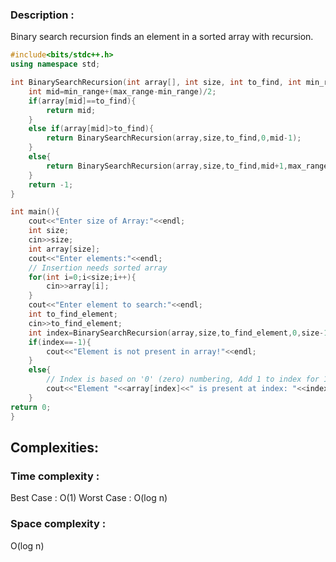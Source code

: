 ### Description : 
Binary search recursion finds an element in a sorted array with recursion. 

```cpp
#include<bits/stdc++.h>
using namespace std;

int BinarySearchRecursion(int array[], int size, int to_find, int min_range, int max_range){
    int mid=min_range+(max_range-min_range)/2;
    if(array[mid]==to_find){
        return mid;
    }
    else if(array[mid]>to_find){
        return BinarySearchRecursion(array,size,to_find,0,mid-1);
    }
    else{
        return BinarySearchRecursion(array,size,to_find,mid+1,max_range);
    }
    return -1;
}

int main(){
    cout<<"Enter size of Array:"<<endl;
    int size;
    cin>>size;
    int array[size];
    cout<<"Enter elements:"<<endl;
    // Insertion needs sorted array
    for(int i=0;i<size;i++){
        cin>>array[i];
    }
    cout<<"Enter element to search:"<<endl;
    int to_find_element;
    cin>>to_find_element;
    int index=BinarySearchRecursion(array,size,to_find_element,0,size-1);
    if(index==-1){
        cout<<"Element is not present in array!"<<endl;
    }
    else{
        // Index is based on '0' (zero) numbering, Add 1 to index for 1 numbering
        cout<<"Element "<<array[index]<<" is present at index: "<<index<<" !"<<endl;
    }
return 0;
}
```

## Complexities:
### Time complexity   : 
Best Case : O(1)
Worst Case : O(log n) 
### Space complexity  : 
O(log n)